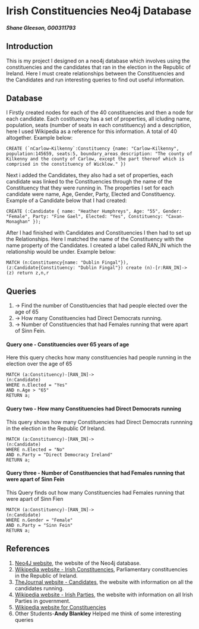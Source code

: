 # Irish Constituencies Neo4j Database
##### Shane Gleeson, G00311793

## Introduction
This is my project I designed on a neo4j database which involves using the constituencies and the candidates that ran in the election in the Republic of Ireland. Here I must create relationships between the Constituencies and the Candidates and run interesting queries to find out useful information.


## Database
I Firstly created nodes for each of the 40 constituencies and then a node for each candidate. Each costituency has a set of properties, all icluding name, population, seats (number of seats in each constituency) and a description, here I used Wikipedia as a reference for this information. A total of 40 altogether. Example below:

```
CREATE (`nCarlow–Kilkenny`:Constituency {name: "Carlow–Kilkenny", population:145659, seats:5, boundary_areas_description: "The county of Kilkenny and the county of Carlow, except the part thereof which is comprised in the constituency of Wicklow." })
```
Next i added the Candidates, they also had a set of properties, each candidate was linked to the Constituencies through the name of the Constituency that they were running in. The properties I set for each candidate were name, Age, Gender, Party, Elected and Constituency. Example of a Candidate below that I had created:
```
CREATE (:Candidate { name: "Heather Humphreys", Age: "55", Gender: "Female", Party: "Fine Gael", Elected: "Yes", Constituency: "Cavan-Monaghan"	});
```
After I had finished with Candidates and Constituencies I then had to set up the Relationships. Here I matched the name of the Constituency with the name property of the Candidates. I created a label called RAN_IN which the relationship would be under. Example below:

```
MATCH (n:Constituency{name: "Dublin Fingal"}),(z:Candidate{Constituency: "Dublin Fingal"}) create (n)-[r:RAN_IN]->(z) return z,n,r

```
## Queries
1. -> Find the number of Constituencies that had people elected over the age of 65
2. -> How many Constituencies had Direct Democrats running.
3. -> Number of Constituencies that had Females running that were apart of Sinn Fein.

#### Query one - Constituencies over 65 years of age
Here this query checks how many constituencies had people running in the election over the age of 65
```
MATCH (a:Constituency)-[RAN_IN]-> 
(n:Candidate) 
WHERE n.Elected = "Yes" 
AND n.Age > "65" 
RETURN a;

```

#### Query two - How many Constituencies had Direct Democrats running
This query shows how many Constituencies had Direct Democrats runnning in the election in the Republic Of Ireland.
```
MATCH (a:Constituency)-[RAN_IN]-> 
(n:Candidate) 
WHERE n.Elected = "No"
AND n.Party = "Direct Democracy Ireland"  
RETURN a;
```

#### Query three - Number of Constituencies that had Females running that were apart of Sinn Fein
This Query finds out how many Constituencies had Females running that were apart of Sinn Fien
```
MATCH (a:Constituency)-[RAN_IN]-> 
(n:Candidate) 
WHERE n.Gender = "Female"
AND n.Party = "Sinn Fein"  
RETURN a;
```

## References
1. [Neo4J website](http://neo4j.com/), the website of the Neo4j database.
2. [Wikipedia website - Irish Constituencies](https://en.wikipedia.org/wiki/Parliamentary_constituencies_in_the_Republic_of_Ireland), Parliamentary constituencies in the Republic of Ireland.
3. [TheJournal website - Candidates](http://www.thejournal.ie/election-2016/constituency/), the website with information on all the candidates running.
4. [Wikipedia website - Irish Parties](https://en.wikipedia.org/wiki/List_of_political_parties_in_the_Republic_of_Ireland), the website with information on all Irish Parties in government.
5. [Wikipedia website for Constituencies](https://en.wikipedia.org/wiki/Parliamentary_constituencies_in_the_Republic_of_Ireland)
6. Other Students-**Andy Blankley** Helped me think of some interesting queries 
